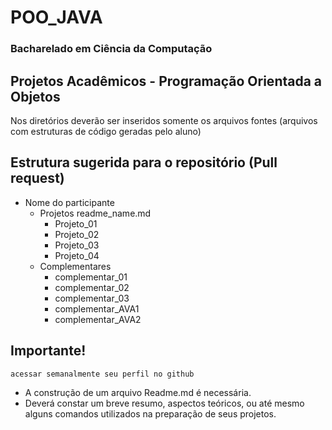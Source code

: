 # POO_JAVA

### Bacharelado em Ciência da Computação

## Projetos Acadêmicos - Programação Orientada a Objetos

Nos diretórios deverão ser inseridos somente os arquivos fontes (arquivos com estruturas de código geradas pelo aluno)

## Estrutura sugerida para o repositório (Pull request)

- Nome do participante
    - Projetos
    readme_name.md
        - Projeto_01
        - Projeto_02
        - Projeto_03
        - Projeto_04
    - Complementares
        - complementar_01
        - complementar_02
        - complementar_03
        - complementar_AVA1
        - complementar_AVA2

## Importante!

```
acessar semanalmente seu perfil no github
```
- A construção de um arquivo Readme.md é necessária.
- Deverá constar um breve resumo, aspectos teóricos, ou até mesmo alguns comandos utilizados na preparação de seus projetos.
